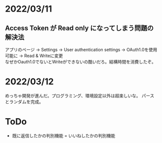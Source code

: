 
# 2022/03/11
  
## Access Token が Read only になってしまう問題の解決法
アプリのページ -> Settings -> User authentication settings -> OAuth1.0を使用可能に -> Read & Writeに変更  
なぜかOauth1.0でないとWriteができないの酷いだろ。結構時間を消費したぞ。　

# 2022/03/12

めっちゃ開発が進んだ。プログラミング、環境設定以外は超楽しいな。
パースとランダムを完成。

# ToDo

- 既に返信したかの判別機能 = いいねしたかの判別機能
